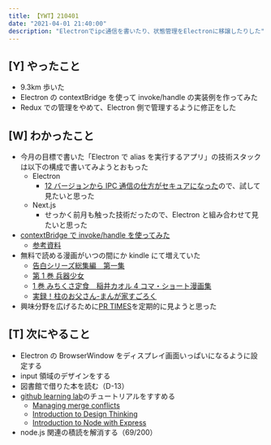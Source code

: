 ```yaml
---
title: 【YWT】210401
date: "2021-04-01 21:40:00"
description: "Electronでipc通信を書いたり、状態管理をElectronに移譲したりした"
---
```


## [Y] やったこと

- 9.3km 歩いた
- Electron の contextBridge を使って invoke/handle の実装例を作ってみた
- Redux での管理をやめて、Electron 側で管理するように修正をした

## [W] わかったこと

- 今月の目標で書いた「Electron で alias を実行するアプリ」の技術スタックは以下の構成で書いてみようとおもった
  - Electron
    - [12 バージョンから IPC 通信の仕方がセキュアになった](https://qiita.com/hibara/items/c59fb6924610fc22a9db)ので、試して見たいと思った
  - Next.js
    - せっかく前月も触った技術だったので、Electron と組み合わせて見たいと思った
- [contextBridge で invoke/handle を使ってみた](https://github.com/LeeDDHH/alias-agent/commit/7e844b04d67d83e6043fd1a7b141b314fcc32132)
  - [参考資料](https://qiita.com/ArtcYu/items/a053f5b6295efaed74bf)
- 無料で読める漫画がいつの間にか kindle にて増えていた
  - [告白シリーズ総集編　第一集](https://www.amazon.co.jp/dp/B08L972L5L)
  - [第 1 巻 兵器少女](https://www.amazon.co.jp/gp/product/B084TQSGF9)
  - [1 巻 みちくさ定食　稲井カオル 4 コマ・ショート漫画集](https://www.amazon.co.jp/gp/product/B08BYSD471)
  - [実録！柱のお父さん-まんが家すごろく](https://www.amazon.co.jp/dp/B08QZ9X3HL)
- 興味分野を広げるために[PR TIMES](https://prtimes.jp/)を定期的に見ようと思った

## [T] 次にやること

- Electron の BrowserWindow をディスプレイ画面いっぱいになるように設定する
- input 領域のデザインをする
- 図書館で借りた本を読む（D-13）
- [github learning lab](https://lab.github.com/githubtraining)のチュートリアルをすすめる
  - [Managing merge conflicts](https://lab.github.com/githubtraining/managing-merge-conflicts)
  - [Introduction to Design Thinking](https://lab.github.com/githubtraining/introduction-to-design-thinking)
  - [Introduction to Node with Express](https://lab.github.com/everydeveloper/introduction-to-node-with-express)
- node.js 関連の積読を解消する（69/200）

<!-- https://twitter.com/camomile_cafe/status/1377980057084325890?s=20 -->
